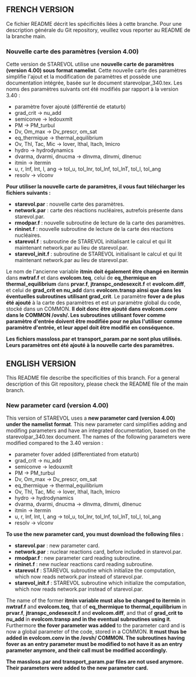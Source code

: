 ## FRENCH VERSION

Ce fichier README décrit les spécificités liées à cette branche. Pour une description générale du Git repository, veuillez vous reporter au README de la branche main.

### Nouvelle carte des paramètres (version 4.00)

Cette version de STAREVOL utilise une **nouvelle carte de paramètres (version 4.00) sous format namelist**. Cette nouvelle carte des paramètres simplifie l'ajout et la modification de paramètres et possède une documentation intégrée, basée sur le document starevolpar_340.tex. Les noms des paramètres suivants ont été modifiés par rapport à la version 3.40 :
- paramètre fover ajouté (différentié de etaturb)
- grad_crit &rarr; nu_add
- semiconve &rarr; ledouxmlt
- PM &rarr; PM_turbul
- Dv, Om_max &rarr; Dv_prescr, om_sat
- eq_thermique &rarr; thermal_equilibrium
- Ov, Thl, Tac, Mic &rarr; lover, lthal, ltach, lmicro
- hydro &rarr; hydrodynamics 
- dvarma, dvarmi, dnucma &rarr; dlnvma, dlnvmi, dlnenuc
- itmin &rarr; itermin
- u, r, lnf, lnt, l, ang &rarr; tol_u, tol_lnr, tol_lnf, tol_lnT, tol_l, tol_ang
- resolv &rarr; vlconv

**Pour utiliser la nouvelle carte de paramètres, il vous faut télécharger les fichiers suivants :**
- **starevol.par** : nouvelle carte des paramètres.
- **network.par** : carte des réactions nucléaires, autrefois présente dans starevol.par.
- **rmodpar.f** : nouvelle subroutine de lecture de la carte des paramètres.
- **rininet.f** : nouvelle subroutine de lecture de la carte des réactions nucléaires.
- **starevol.f** : subroutine de STAREVOL initialisant le calcul et qui lit maintenant network.par au lieu de starevol.par.
- **starevol_init.f** : subroutine de STAREVOL initialisant le calcul et qui lit maintenant network.par au lieu de starevol.par.

Le nom de l'ancienne variable **itmin doit également être changé en itermin** dans **nwtraf.f** et dans **evolcom.teq**, celui de **eq_thermique en thermal_equilibrium** dans **prvar.f**, **jtranspc_ondesexcit.f** et **evolcom.diff**, et celui de **grad_crit en nu_add** dans **evolcom.transp ainsi que dans les éventuelles subroutines utilisant grad_crit**. Le paramètre **fover a de plus été ajouté** à la carte des paramètres et est un paramètre global du code, stocké dans un COMMON. **Il doit donc être ajouté dans evolcom.conv dans le COMMON /ovsh/. Les subroutines utilisant fover comme paramètre d'entrée doivent être modifiée pour ne plus l'utiliser comme paramètre d'entrée, et leur appel doit être modifié en conséquence.**

**Les fichiers massloss.par et transport_param.par ne sont plus utilisés. Leurs paramètres ont été ajouté à la nouvelle carte des paramètres.**


## ENGLISH VERSION

This README file describe the specificities of this branch. For a general description of this Git repository, please check the README file of the main branch.

### New parameter card (version 4.00)

This version of STAREVOL uses a **new parameter card (version 4.00) under the namelist format**. This new parameter card simplifies adding and modifing parameters and have an integrated documentation, based on the starevolpar_340.tex document. The names of the following parameters were modified compared to the 3.40 version :
- parameter fover added (differentiated from etaturb)
- grad_crit &rarr; nu_add
- semiconve &rarr; ledouxmlt
- PM &rarr; PM_turbul
- Dv, Om_max &rarr; Dv_prescr, om_sat
- eq_thermique &rarr; thermal_equilibrium
- Ov, Thl, Tac, Mic &rarr; lover, lthal, ltach, lmicro
- hydro &rarr; hydrodynamics 
- dvarma, dvarmi, dnucma &rarr; dlnvma, dlnvmi, dlnenuc
- itmin &rarr; itermin
- u, r, lnf, lnt, l, ang &rarr; tol_u, tol_lnr, tol_lnf, tol_lnT, tol_l, tol_ang
- resolv &rarr; vlconv

**To use the new parameter card, you must download the following files :**
- **starevol.par** : new parameter card.
- **network.par** : nuclear reactions card, before included in starevol.par.
- **rmodpar.f** : new parameter card reading subroutine.
- **rininet.f** : new nuclear reactions card reading subroutine.
- **starevol.f** : STAREVOL subroutine which initialize the computation, which now reads network.par instead of starevol.par.
- **starevol_init.f** : STAREVOL subroutine which initialize the computation, which now reads network.par instead of starevol.par.

The name of the former **itmin variable must also be changed to itermin** in **nwtraf.f** and **evolcom.teq**, that of **eq_thermique to thermal_equilibrium** in **prvar.f**, **jtranspc_ondesexcit.f** and **evolcom.diff**, and that of **grad_crit to nu_add** in **evolcom.transp and in the eventual subroutines using it**. Furthermore **the fover parameter was added** to the parameter card and is now a global parameter of the code, stored in a COMMON. **It must thus be added in evolcom.conv in the /ovsh/ COMMON. The subroutines having fover as an entry parameter must be modified to not have it as an entry parameter anymore, and their call must be modified accordingly.**

**The massloss.par and transport_param.par files are not used anymore. Their parameters were added to the new parameter card.**
